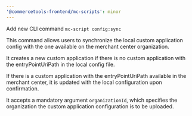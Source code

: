 ```yaml
---
'@commercetools-frontend/mc-scripts': minor
---
```


Add new CLI command `mc-script config:sync`

This command allows users to synchronize the local custom application config with the one available on the merchant center organization.

It creates a new custom application if there is no custom application with the entryPointUriPath in the local config file.

If there is a custom application with the entryPointUriPath available in the merchant center, it is updated with the local configuration upon confirmation.

It accepts a mandatory argument `organizationId`, which specifies the organization the custom application configuration is to be uploaded.
